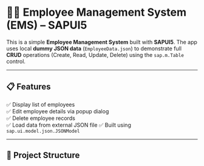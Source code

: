 # 👩‍💼 Employee Management System (EMS) – SAPUI5

This is a simple **Employee Management System** built with **SAPUI5**. The app uses local **dummy JSON data** (`EmployeeData.json`) to demonstrate full **CRUD** operations (Create, Read, Update, Delete) using the `sap.m.Table` control.

---

## 📋 Features

✅ Display list of employees  
✅ Edit employee details via popup dialog  
✅ Delete employee records  
✅ Load data from external JSON file 
✅ Built using `sap.ui.model.json.JSONModel`

---

## 📁 Project Structure

